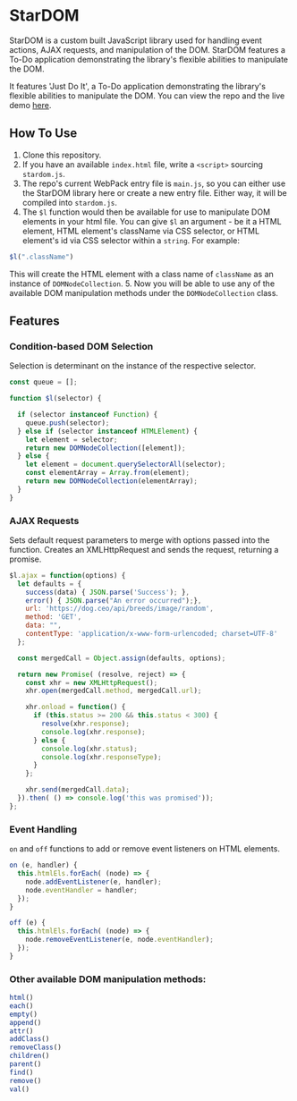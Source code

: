 # StarDOM

StarDOM is a custom built JavaScript library used for handling event actions, AJAX requests, and manipulation of the DOM. StarDOM features a To-Do application demonstrating the library's flexible abilities to manipulate the DOM.

It features 'Just Do It', a To-Do application demonstrating the library's flexible abilities to manipulate the DOM. You can view the repo and the live demo [here](https://github.com/ChristopherALee/JustDoIt).

## How To Use
1. Clone this repository.
2. If you have an available `index.html` file, write a `<script>` sourcing `stardom.js`.
3. The repo's current WebPack entry file is `main.js`, so you can either use the StarDOM library here or create a new entry file. Either way, it will be compiled into `stardom.js`.
4. The `$l` function would then be available for use to manipulate DOM elements in your html file. You can give `$l` an argument - be it a HTML element, HTML element's className via CSS selector, or HTML element's id via CSS selector within a `string`.
For example:
``` javascript
$l(".className")
```
This will create the HTML element with a class name of `className` as an instance of `DOMNodeCollection`.
5. Now you will be able to use any of the available DOM manipulation methods under the `DOMNodeCollection` class.

## Features

### Condition-based DOM Selection
Selection is determinant on the instance of the respective selector.
``` javascript
const queue = [];

function $l(selector) {

  if (selector instanceof Function) {
    queue.push(selector);
  } else if (selector instanceof HTMLElement) {
    let element = selector;
    return new DOMNodeCollection([element]);
  } else {
    let element = document.querySelectorAll(selector);
    const elementArray = Array.from(element);
    return new DOMNodeCollection(elementArray);
  }
}
```

### AJAX Requests
Sets default request parameters to merge with options passed into the function. Creates an XMLHttpRequest and sends the request, returning a promise.
``` javascript
$l.ajax = function(options) {
  let defaults = {
    success(data) { JSON.parse('Success'); },
    error() { JSON.parse("An error occurred");},
    url: 'https://dog.ceo/api/breeds/image/random',
    method: 'GET',
    data: "",
    contentType: 'application/x-www-form-urlencoded; charset=UTF-8'
  };

  const mergedCall = Object.assign(defaults, options);

  return new Promise( (resolve, reject) => {
    const xhr = new XMLHttpRequest();
    xhr.open(mergedCall.method, mergedCall.url);

    xhr.onload = function() {
      if (this.status >= 200 && this.status < 300) {
        resolve(xhr.response);
        console.log(xhr.response);
      } else {
        console.log(xhr.status);
        console.log(xhr.responseType);
      }
    };

    xhr.send(mergedCall.data);
  }).then( () => console.log('this was promised'));
};
```

### Event Handling
`on` and `off` functions to add or remove event listeners on HTML elements.
``` javascript
on (e, handler) {
  this.htmlEls.forEach( (node) => {
    node.addEventListener(e, handler);
    node.eventHandler = handler;
  });
}

off (e) {
  this.htmlEls.forEach( (node) => {
    node.removeEventListener(e, node.eventHandler);
  });
}
```

### Other available DOM manipulation methods:
``` javascript
html()
each()
empty()
append()
attr()
addClass()
removeClass()
children()
parent()
find()
remove()
val()
```
